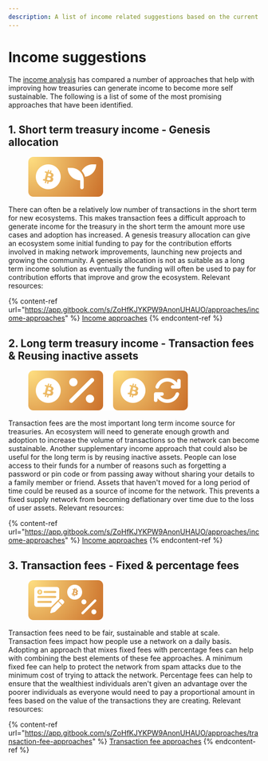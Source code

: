 ```yaml
---
description: A list of income related suggestions based on the current analysis
---
```


# Income suggestions

The [income analysis](https://app.gitbook.com/o/jOQu4b6VLDxaQsg2rVwG/s/ZoHfKJYKPW9AnonUHAUO/) has compared a number of approaches that help with improving how treasuries can generate income to become more self sustainable. The following is a list of some of the most promising approaches that have been identified.



## 1. Short term treasury income - Genesis allocation

<div align="left">

<figure><img src="../.gitbook/assets/income-genesis.png" alt="" width="150"><figcaption></figcaption></figure>

</div>

There can often be a relatively low number of transactions in the short term for new ecosystems. This makes transaction fees a difficult approach to generate income for the treasury in the short term the amount more use cases and adoption has increased. A genesis treasury allocation can give an ecosystem some initial funding to pay for the contribution efforts involved in making network improvements, launching new projects and growing the community. A genesis allocation is not as suitable as a long term income solution as eventually the funding will often be used to pay for contribution efforts that improve and grow the ecosystem. Relevant resources:

{% content-ref url="https://app.gitbook.com/s/ZoHfKJYKPW9AnonUHAUO/approaches/income-approaches" %}
[Income approaches](https://app.gitbook.com/s/ZoHfKJYKPW9AnonUHAUO/approaches/income-approaches)
{% endcontent-ref %}



## 2. Long term treasury income - Transaction fees & Reusing inactive assets

<div align="left">

<figure><img src="../.gitbook/assets/income-long-term.png" alt="" width="320"><figcaption></figcaption></figure>

</div>

Transaction fees are the most important long term income source for treasuries. An ecosystem will need to generate enough growth and adoption to increase the volume of transactions so the network can become sustainable. Another supplementary income approach that could also be useful for the long term is by reusing inactive assets. People can lose access to their funds for a number of reasons such as forgetting a password or pin code or from passing away without sharing your details to a family member or friend. Assets that haven't moved for a long period of time could be reused as a source of income for the network. This prevents a fixed supply network from becoming deflationary over time due to the loss of user assets. Relevant resources:

{% content-ref url="https://app.gitbook.com/s/ZoHfKJYKPW9AnonUHAUO/approaches/income-approaches" %}
[Income approaches](https://app.gitbook.com/s/ZoHfKJYKPW9AnonUHAUO/approaches/income-approaches)
{% endcontent-ref %}



## 3. Transaction fees - Fixed & percentage fees

<div align="left">

<figure><img src="../.gitbook/assets/transaction-fee-fixed-percentage.png" alt="" width="150"><figcaption></figcaption></figure>

</div>

Transaction fees need to be fair, sustainable and stable at scale. Transaction fees impact how people use a network on a daily basis. Adopting an approach that mixes fixed fees with percentage fees can help with combining the best elements of these fee approaches. A minimum fixed fee can help to protect the network from spam attacks due to the minimum cost of trying to attack the network. Percentage fees can help to ensure that the wealthiest individuals aren't given an advantage over the poorer individuals as everyone would need to pay a proportional amount in fees based on the value of the transactions they are creating. Relevant resources:

{% content-ref url="https://app.gitbook.com/s/ZoHfKJYKPW9AnonUHAUO/approaches/transaction-fee-approaches" %}
[Transaction fee approaches](https://app.gitbook.com/s/ZoHfKJYKPW9AnonUHAUO/approaches/transaction-fee-approaches)
{% endcontent-ref %}
